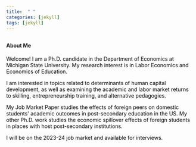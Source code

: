 ```yaml
---
title:  " "
categories: [jekyll]
tags: [jekyll]
---
```



<h4 style="margin-top:30px;" id="working-papers"><strong>About Me</strong></h4>

<p><font color="#000000">Welcome! I am a Ph.D. candidate in the Department of Economics at Michigan State University. My research interest is in Labor Economics and Economics of Education. </font></p>

<p><font color="#000000">I am interested in topics related to determinants of human capital development, as well as examining the academic and labor market returns to skilling, entrepreneurship training, and alternative pedagogies. </font></p>
 
<p><font color="#000000">My Job Market Paper studies the effects of foreign peers on domestic students' academic outcomes in post-secondary education in the US. My other Ph.D. work studies the economic spillover effects of foreign students in places with host post-secondary institutions.  </font></p>

<p><font color="#000000">I will be on the 2023-24 job market and available for interviews.</font></p>


